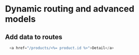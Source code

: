 # Dynamic routing and advanced models

## Add data to routes

```js
  <a href="/products/<%= product.id %>">Detail</a>
```